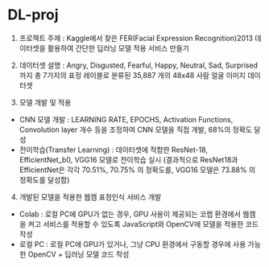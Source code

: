 # DL-proj

1. 프로젝트 주제 
: Kaggle에서 찾은 FER(Facial Expression Recognition)2013 데이터셋을 활용하여 간단한 딥러닝 모델 적용 서비스 만들기 

2. 데이터셋 설명 
: Angry, Disgusted, Fearful, Happy, Neutral, Sad, Surprised 까지 총 7가지의 표정 레이블로 분류된 35,887 개의 48x48 사람 얼굴 이미지 데이터셋

3. 모델 개발 및 적용 
- CNN 모델 개발 : LEARNING RATE, EPOCHS, Activation Functions, Convolution layer 개수 등을 조정하여 CNN 모델을 직접 개발, 68%의 정확도 달성 
- 전이학습(Transfer Learning) : 데이터셋에 적합한 ResNet-18, EfficientNet_b0, VGG16 모델로 전이학습 실시
(결과적으로 ResNet18과 EfficientNet은 각각 70.51%, 70.75% 의 정확도를, VGG16 모델은 73.88% 의 정확도를 달성함)

4. 개발된 모델을 적용한 웹캠 표정인식 서비스 개발 
- Colab : 로컬 PC에 GPU가 없는 경우, GPU 사용이 제공되는 코랩 환경에서 웹캠을 켜고 서비스를 적용할 수 있도록 JavaScript와 OpenCV에 모델을 적용한 코드 작성
- 로컬 PC : 로컬 PC에 GPU가 있거나, 그냥 CPU 환경에서 구동할 경우에 사용 가능한 OpenCV + 딥러닝 모델 코드 작성
